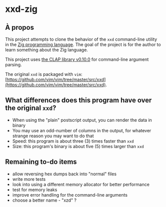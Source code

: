 # xxd-zig

## À propos

This project attempts to clone the behavior of the `xxd` command-line utility in the [Zig programming language](https://ziglang.org). The goal of the project is for the author to learn something about the Zig language.

This project uses [the CLAP library v0.10.0](https://github.com/Hejsil/zig-clap/releases/tag/0.10.0) for command-line argument parsing.

The original `xxd` is packaged with `vim`: [https://github.com/vim/vim/tree/master/src/xxd](https://github.com/vim/vim/tree/master/src/xxd).

## What differences does this program have over the original `xxd`?

- When using the "plain" postscript output, you can render the data in binary
- You may use an odd-number of columns in the output, for whatever strange
  reason you may want to do that
- Speed: this program is about three (3) times faster than `xxd`
- Size: this program's binary is about five (5) times larger than `xxd`

## Remaining to-do items

 - allow reversing hex dumps back into "normal" files
 - write more tests
 - look into using a different memory allocator for better performance
 - test for memory leaks
 - improve error handling for the command-line arguments
 - choose a better name - "xzd" ?
